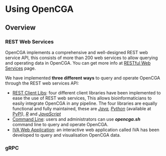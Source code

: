 # Using OpenCGA

## Overview <a id="UsingOpenCGA-RESTfulWebServices"></a>

### REST Web Services

OpenCGA implements a comprehensive and well-designed REST web service API, this consists of more than 200 web services to allow querying and operating data in OpenCGA. You can get more info at [RESTful Web Services](http://docs.opencb.org/display/opencga/RESTful+Web+Services) page.

We have implemented **three different ways** to query and operate OpenCGA through the REST web services API:

* [REST Client Libs](http://docs.opencb.org/display/opencga/RESTful+Web+Services#RESTfulWebServices-ClientLibraries): four different client libraries have been implemented to ease the use of REST web services, This allows bioinformaticians to easily integrate OpenCGA in any pipeline. The four libraries are equally functional and fully maintained, these are [_Java_](http://docs.opencb.org/display/opencga/Java)_,_ [_Python_](http://docs.opencb.org/display/opencga/Python) \(available at [PyPI](https://pypi.org/project/pyopencga/)\), [_R_](http://docs.opencb.org/display/opencga/R) and [_JavaScript_](http://docs.opencb.org/display/opencga/JavaScript)
* [Command Line](http://docs.opencb.org/display/opencga/Command+Line): users and administrators can use _**opencga.sh**_ command line to query and operate OpenCGA. 
* [IVA Web Application](http://docs.opencb.org/display/opencga/IVA+Web+App): an interactive web application called IVA has been developed to query and visualisation OpenCGA data.

### gRPC

